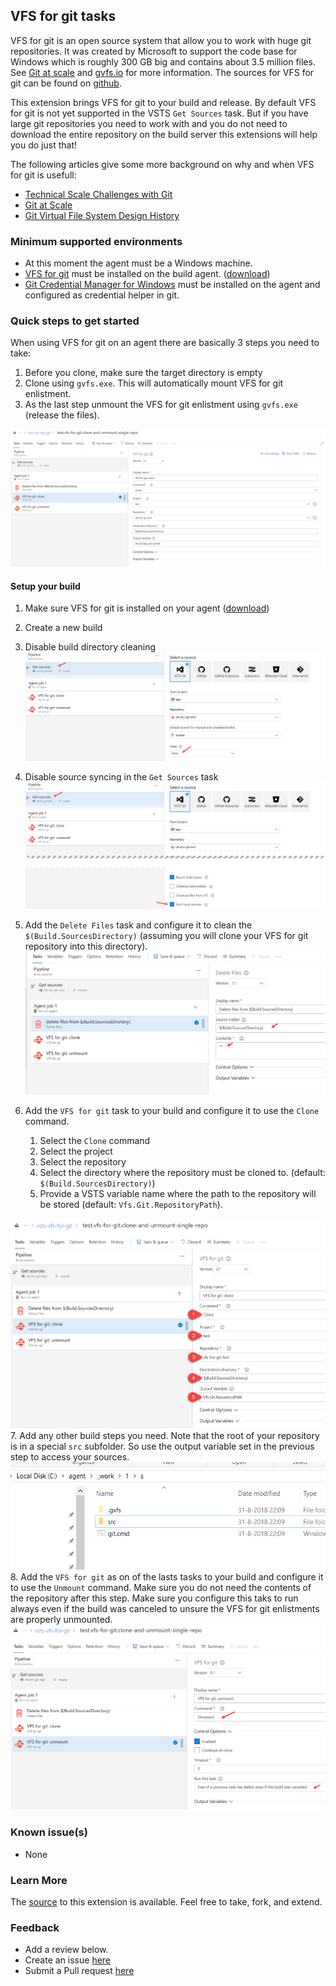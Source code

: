 ## VFS for git tasks

VFS for git is an open source system that allow you to work with huge git repositories. It was created by Microsoft to support the code base for Windows which is roughly 300 GB big and contains about 3.5 million files. See [Git at scale](https://docs.microsoft.com/en-us/azure/devops/learn/git/git-at-scale) and [gvfs.io](https://gvfs.io) for more information. The sources for VFS for git can be found on [github](https://github.com/Microsoft/VFSForGit).

This extension brings VFS for git to your build and release. By default VFS for git is not yet supported in the VSTS `Get Sources` task. But if you have large git repositories you need to work with and you do not need to download the entire repository on the build server this extensions will help you do just that!

The following articles give some more background on why and when VFS for git is usefull:

- [Technical Scale Challenges with Git](https://docs.microsoft.com/en-us/azure/devops/learn/git/technical-scale-challenges)
- [Git at Scale](https://docs.microsoft.com/en-us/azure/devops/learn/git/git-at-scale)
- [Git Virtual File System Design History](https://docs.microsoft.com/en-us/azure/devops/learn/git/gvfs-design-history)

### Minimum supported environments

- At this moment the agent must be a Windows machine.
- [VFS for git](https://github.com/Microsoft/VFSForGit) must be installed on the build agent. ([download](https://github.com/Microsoft/VFSForGit/releases/latest))
- [Git Credential Manager for Windows](https://github.com/Microsoft/Git-Credential-Manager-for-Windows) must be installed on the agent and configured as credential helper in git.

### Quick steps to get started

When using VFS for git on an agent there are basically 3 steps you need to take:

1. Before you clone, make sure the target directory is empty
2. Clone using `gvfs.exe`. This will automatically mount VFS for git enlistment.
3. As the last step unmount the VFS for git enlistment using `gvfs.exe` (release the files).

![Example build](static/images/Screen1.png)

#### Setup your build

1. Make sure VFS for git is installed on your agent ([download](https://github.com/Microsoft/VFSForGit/releases/latest))
2. Create a new build
3. Disable build directory cleaning
![Disable build directory cleaning](static/images/Step3.png)
4. Disable source syncing in the `Get Sources` task
![Disable source syncing](static/images/Step4.png)
5. Add the `Delete Files` task and configure it to clean the `$(Build.SourcesDirectory)` (assuming you will clone your VFS for git repository into this directory).
![Add the Delete Files task](static/images/Step5.png)
6. Add the `VFS for git` task to your build and configure it to use the `Clone` command.

    1. Select the `Clone` command
    2. Select the project
    3. Select the repository
    4. Select the directory where the repository must be cloned to. (default: `$(Build.SourcesDirectory)`)
    5. Provide a VSTS variable name where the path to the repository will be stored (default: `Vfs.Git.RepositoryPath`).

![Add the VFS for git clone task](static/images/Step6.png)
7. Add any other build steps you need. Note that the root of your repository is in a special `src` subfolder. So use the output variable set in the previous step to access your sources.
![VFS for git src directory](static/images/Step7.png)
8. Add the `VFS for git` as on of the lasts tasks to your build and configure it to use the `Unmount` command. Make sure you do not need the contents of the repository after this step. Make sure you configure this taks to run always even if the build was canceled to unsure the VFS for git enlistments are properly unmounted.
![Add the VFS for git unmount task](static/images/Step8.png)

### Known issue(s)

- None

### Learn More

The [source](https://github.com/sanderaernouts/vsts-vfs-for-git-tasks) to this extension is available. Feel free to take, fork, and extend.

### Feedback

- Add a review below.
- Create an issue [here](https://github.com/sanderaernouts/vsts-vfs-for-git-tasks/issues)
- Submit a Pull request [here](https://github.com/sanderaernouts/vsts-vfs-for-git-tasks)